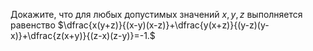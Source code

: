 Докажите, что для любых допустимых значений $x,y,z$ выполняется равенство  $\dfrac{x(y+z)}{(x-y)(x-z)}+\dfrac{y(x+z)}{(y-z)(y-x)}+\dfrac{z(x+y)}{(z-x)(z-y)}=-1.$